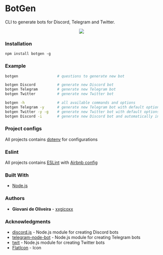 # BotGen
CLI to generate bots for Discord, Telegram and Twitter.

<p align="center">
  <img src="https://i.imgur.com/6ZqP10F.png">
</p>

### Installation
````
npm install botgen -g
````

### Example
```bash
botgen                  # questions to generate new bot

botgen Discord          # generate new Discord bot
botgen Telegram         # generate new Telegram bot
botgen Twitter          # generate new Twitter bot

botgen -h               # all available commands and options
botgen Telegram -y      # generate new Telegram bot with default options
botgen Twitter -y -g    # generate new Twitter bot with default options and git init
botgen Discord -i       # generate new Discord bot and automatically install dependencies
```

### Project configs
All projects contains [dotenv](https://github.com/motdotla/dotenv) for configurations

### Eslint
All projects contains [ESLint](https://github.com/eslint/eslint) with [Airbnb config](https://github.com/airbnb/javascript/tree/master/packages/eslint-config-airbnb-base)

### Built With
* [Node.js](https://nodejs.org/en/)

### Authors
* **Giovani de Oliveira** - [xxgicoxx](https://github.com/xxgicoxx)

### Acknowledgments
* [discord.js](https://github.com/discordjs/discord.js/) - Node.js module for creating Discord bots
* [telegram-node-bot](https://github.com/Naltox/telegram-node-bot/) - Node.js module for creating Telegram bots
* [twit](https://github.com/ttezel/twit/) - Node.js module for creating Twitter bots
* [FlatIcon](https://www.flaticon.com/) - Icon
